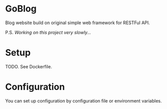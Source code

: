 # GoBlog

Blog website build on original simple web framework for RESTFul API.

P.S. *Working on this project very slowly...*

# Setup

TODO. See Dockerfile.

# Configuration

You can set up configuration by configuration file or environment variables.
